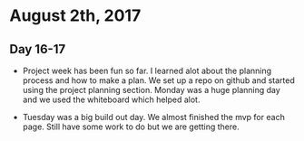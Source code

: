 # August 2th, 2017

## Day 16-17

- Project week has been fun so far. I learned alot about the planning process and how to make a plan. We set up a repo on github and started using the project planning section. Monday was a huge planning day and we used the whiteboard which helped alot.

- Tuesday was a big build out day. We almost finished the mvp for each page. Still have some work to do but we are getting there.
